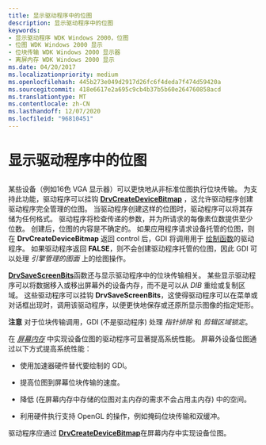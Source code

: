 ```yaml
---
title: 显示驱动程序中的位图
description: 显示驱动程序中的位图
keywords:
- 显示驱动程序 WDK Windows 2000，位图
- 位图 WDK Windows 2000 显示
- 位块传输 WDK Windows 2000 显示器
- 离屏内存 WDK Windows 2000 显示
ms.date: 04/20/2017
ms.localizationpriority: medium
ms.openlocfilehash: 445b273e049d2917d26fc6f4deda7f474d59420a
ms.sourcegitcommit: 418e6617e2a695c9cb4b37b5b60e264760858acd
ms.translationtype: MT
ms.contentlocale: zh-CN
ms.lasthandoff: 12/07/2020
ms.locfileid: "96810451"
---
```

# <a name="bitmaps-in-display-drivers"></a>显示驱动程序中的位图


## <span id="ddk_bitmaps_in_display_drivers_gg"></span><span id="DDK_BITMAPS_IN_DISPLAY_DRIVERS_GG"></span>


某些设备（例如16色 VGA 显示器）可以更快地从非标准位图执行位块传输。 为支持此功能，驱动程序可以挂钩 [**DrvCreateDeviceBitmap**](/windows/win32/api/winddi/nf-winddi-drvcreatedevicebitmap) ，这允许驱动程序创建驱动程序完全管理的位图。 当驱动程序创建这样的位图时，驱动程序可以将其存储为任何格式。 驱动程序将检查传递的参数，并为所请求的每像素位数提供至少位数。 创建后，位图的内容是不确定的。 如果应用程序请求设备托管的位图，则在 **DrvCreateDeviceBitmap** 返回 control 后，GDI 将调用用于 [绘制函数](optional-display-driver-functions.md)的驱动程序。 如果驱动程序返回 **FALSE**，则不会创建驱动程序托管的位图，因此 GDI 可以处理 *引擎管理的图面* 上的绘图操作。

[**DrvSaveScreenBits**](/windows/win32/api/winddi/nf-winddi-drvsavescreenbits)函数还与显示驱动程序中的位块传输相关。 某些显示驱动程序可以将数据移入或移出屏幕外的设备内存，而不是可以从 *DIB* 重绘或复制区域。 这些驱动程序可以挂钩 **DrvSaveScreenBits**，这使得驱动程序可以在菜单或对话框出现时，调用该驱动程序，以便更快地保存或还原所显示图像的指定矩形。

**注意**   对于位块传输调用，GDI (不是驱动程序) 处理 *指针排除* 和 *剪辑区域锁定*。

 


在 [*屏幕内存*](video-present-network-terminology.md#off_screen_memory) 中实现设备位图的驱动程序可显著提高系统性能。 屏幕外设备位图通过以下方式提高系统性能：

-   使用加速器硬件替代要绘制的 GDI。

-   提高位图到屏幕位块传输的速度。

-   降低 (在屏幕内存中存储的位图对主内存的需求不会占用主内存) 中的空间。

-   利用硬件执行支持 OpenGL 的操作，例如掩码位块传输和双缓冲。


驱动程序应通过 [**DrvCreateDeviceBitmap**](/windows/win32/api/winddi/nf-winddi-drvcreatedevicebitmap)在屏幕内存中实现设备位图。

